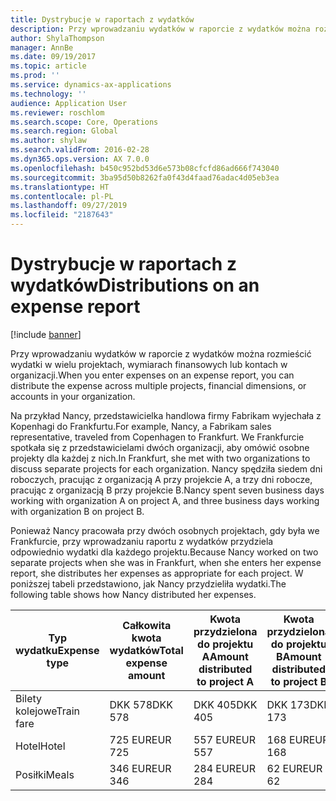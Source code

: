 ```yaml
---
title: Dystrybucje w raportach z wydatków
description: Przy wprowadzaniu wydatków w raporcie z wydatków można rozmieścić wydatki w wielu projektach, firmach lub kontach w organizacji.
author: ShylaThompson
manager: AnnBe
ms.date: 09/19/2017
ms.topic: article
ms.prod: ''
ms.service: dynamics-ax-applications
ms.technology: ''
audience: Application User
ms.reviewer: roschlom
ms.search.scope: Core, Operations
ms.search.region: Global
ms.author: shylaw
ms.search.validFrom: 2016-02-28
ms.dyn365.ops.version: AX 7.0.0
ms.openlocfilehash: b450c952bd53d6e573b08cfcfd86ad666f743040
ms.sourcegitcommit: 3ba95d50b8262fa0f43d4faad76adac4d05eb3ea
ms.translationtype: HT
ms.contentlocale: pl-PL
ms.lasthandoff: 09/27/2019
ms.locfileid: "2187643"
---
```

# <a name="distributions-on-an-expense-report"></a><span data-ttu-id="8ef25-103">Dystrybucje w raportach z wydatków</span><span class="sxs-lookup"><span data-stu-id="8ef25-103">Distributions on an expense report</span></span>

[!include [banner](../includes/banner.md)]

<span data-ttu-id="8ef25-104"> Przy wprowadzaniu wydatków w raporcie z wydatków można rozmieścić wydatki w wielu projektach, wymiarach finansowych lub kontach w organizacji.</span><span class="sxs-lookup"><span data-stu-id="8ef25-104">When you enter expenses on an expense report, you can distribute the expense across multiple projects, financial dimensions, or accounts in your organization.</span></span>

<span data-ttu-id="8ef25-105">Na przykład Nancy, przedstawicielka handlowa firmy Fabrikam wyjechała z Kopenhagi do Frankfurtu.</span><span class="sxs-lookup"><span data-stu-id="8ef25-105">For example, Nancy, a Fabrikam sales representative, traveled from Copenhagen to Frankfurt.</span></span> <span data-ttu-id="8ef25-106">We Frankfurcie spotkała się z przedstawicielami dwóch organizacji, aby omówić osobne projekty dla każdej z nich.</span><span class="sxs-lookup"><span data-stu-id="8ef25-106">In Frankfurt, she met with two organizations to discuss separate projects for each organization.</span></span> <span data-ttu-id="8ef25-107">Nancy spędziła siedem dni roboczych, pracując z organizacją A przy projekcie A, a trzy dni robocze, pracując z organizacją B przy projekcie B.</span><span class="sxs-lookup"><span data-stu-id="8ef25-107">Nancy spent seven business days working with organization A on project A, and three business days working with organization B on project B.</span></span>

<span data-ttu-id="8ef25-108">Ponieważ Nancy pracowała przy dwóch osobnych projektach, gdy była we Frankfurcie, przy wprowadzaniu raportu z wydatków przydziela odpowiednio wydatki dla każdego projektu.</span><span class="sxs-lookup"><span data-stu-id="8ef25-108">Because Nancy worked on two separate projects when she was in Frankfurt, when she enters her expense report, she distributes her expenses as appropriate for each project.</span></span> <span data-ttu-id="8ef25-109">W poniższej tabeli przedstawiono, jak Nancy przydzieliła wydatki.</span><span class="sxs-lookup"><span data-stu-id="8ef25-109">The following table shows how Nancy distributed her expenses.</span></span>


| <span data-ttu-id="8ef25-110">Typ wydatku</span><span class="sxs-lookup"><span data-stu-id="8ef25-110">Expense type</span></span> | <span data-ttu-id="8ef25-111">Całkowita kwota wydatków</span><span class="sxs-lookup"><span data-stu-id="8ef25-111">Total expense amount</span></span>|<span data-ttu-id="8ef25-112">Kwota przydzielona do projektu A</span><span class="sxs-lookup"><span data-stu-id="8ef25-112">Amount distributed to project A</span></span>| <span data-ttu-id="8ef25-113">Kwota przydzielona do projektu B</span><span class="sxs-lookup"><span data-stu-id="8ef25-113">Amount distributed to project B</span></span> |
|--------------|---------------------|-------------------------------|---------------------------------|
|<span data-ttu-id="8ef25-114">Bilety kolejowe</span><span class="sxs-lookup"><span data-stu-id="8ef25-114">Train fare</span></span>   |<span data-ttu-id="8ef25-115">DKK 578</span><span class="sxs-lookup"><span data-stu-id="8ef25-115">DKK 578</span></span>              |<span data-ttu-id="8ef25-116">DKK 405</span><span class="sxs-lookup"><span data-stu-id="8ef25-116">DKK 405</span></span>                        |<span data-ttu-id="8ef25-117">DKK 173</span><span class="sxs-lookup"><span data-stu-id="8ef25-117">DKK 173</span></span>                          |
|<span data-ttu-id="8ef25-118">Hotel</span><span class="sxs-lookup"><span data-stu-id="8ef25-118">Hotel</span></span>         |<span data-ttu-id="8ef25-119">725 EUR</span><span class="sxs-lookup"><span data-stu-id="8ef25-119">EUR 725</span></span>              |<span data-ttu-id="8ef25-120">557 EUR</span><span class="sxs-lookup"><span data-stu-id="8ef25-120">EUR 557</span></span>                        |<span data-ttu-id="8ef25-121">168 EUR</span><span class="sxs-lookup"><span data-stu-id="8ef25-121">EUR 168</span></span>                          |
|<span data-ttu-id="8ef25-122">Posiłki</span><span class="sxs-lookup"><span data-stu-id="8ef25-122">Meals</span></span>         |<span data-ttu-id="8ef25-123">346 EUR</span><span class="sxs-lookup"><span data-stu-id="8ef25-123">EUR 346</span></span>              |<span data-ttu-id="8ef25-124">284 EUR</span><span class="sxs-lookup"><span data-stu-id="8ef25-124">EUR 284</span></span>                        |<span data-ttu-id="8ef25-125">62 EUR</span><span class="sxs-lookup"><span data-stu-id="8ef25-125">EUR 62</span></span>                           |

